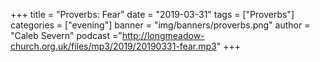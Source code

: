 +++
title = "Proverbs: Fear"
date = "2019-03-31"
tags = ["Proverbs"]
categories = ["evening"]
banner = "img/banners/proverbs.png"
author = "Caleb Severn"
podcast ="http://longmeadow-church.org.uk/files/mp3/2019/20190331-fear.mp3"
+++
